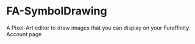 # FA-SymbolDrawing
A Pixel-Art editor to draw images that you can display on your Furaffinity Account page
